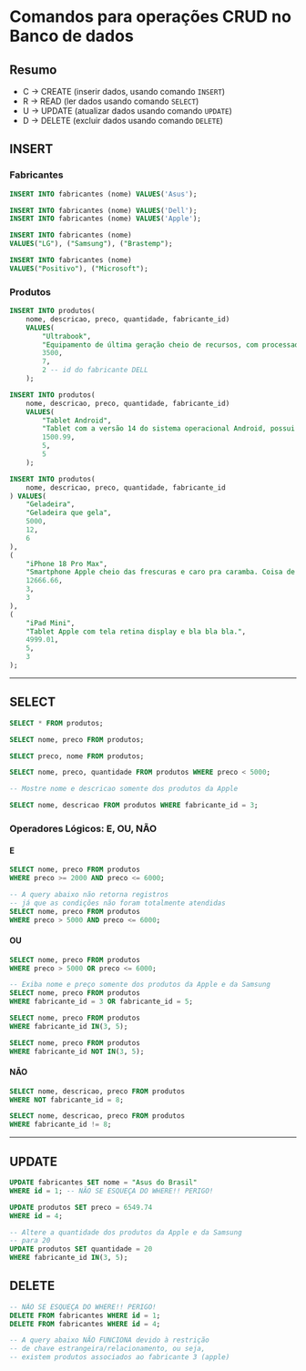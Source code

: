 # Comandos para operações CRUD no Banco de dados

## Resumo

- C -> CREATE (inserir dados, usando comando `INSERT`)
- R -> READ (ler dados usando comando `SELECT`)
- U -> UPDATE (atualizar dados usando comando `UPDATE`)
- D -> DELETE (excluir dados usando comando `DELETE`)

## INSERT

### Fabricantes

```sql
INSERT INTO fabricantes (nome) VALUES('Asus');

INSERT INTO fabricantes (nome) VALUES('Dell');
INSERT INTO fabricantes (nome) VALUES('Apple');

INSERT INTO fabricantes (nome)
VALUES("LG"), ("Samsung"), ("Brastemp");

INSERT INTO fabricantes (nome)
VALUES("Positivo"), ("Microsoft");
```

### Produtos

```sql
INSERT INTO produtos(
    nome, descricao, preco, quantidade, fabricante_id)
    VALUES(
        "Ultrabook",
        "Equipamento de última geração cheio de recursos, com processador Intel Core i9 do balacobaco",
        3500,
        7,
        2 -- id do fabricante DELL
    );

INSERT INTO produtos(
    nome, descricao, preco, quantidade, fabricante_id)
    VALUES(
        "Tablet Android",
        "Tablet com a versão 14 do sistema operacional Android, possui tela de 10 polegadas e armazenamento de 128 GB, e 64 GB de RAM porque o Eliel perguntou.",
        1500.99,
        5,
        5
    );

INSERT INTO produtos(
    nome, descricao, preco, quantidade, fabricante_id
) VALUES(
    "Geladeira",
    "Geladeira que gela",
    5000,
    12,
    6
),
(
    "iPhone 18 Pro Max",
    "Smartphone Apple cheio das frescuras e caro pra caramba. Coisa de rico...",
    12666.66,
    3,
    3
),
(
    "iPad Mini",
    "Tablet Apple com tela retina display e bla bla bla.",
    4999.01,
    5,
    3
);
```

---

## SELECT

```sql
SELECT * FROM produtos;

SELECT nome, preco FROM produtos;

SELECT preco, nome FROM produtos;

SELECT nome, preco, quantidade FROM produtos WHERE preco < 5000;

-- Mostre nome e descricao somente dos produtos da Apple

SELECT nome, descricao FROM produtos WHERE fabricante_id = 3;
```

### Operadores Lógicos: E, OU, NÃO

#### E

```sql
SELECT nome, preco FROM produtos
WHERE preco >= 2000 AND preco <= 6000;

-- A query abaixo não retorna registros
-- já que as condições não foram totalmente atendidas
SELECT nome, preco FROM produtos
WHERE preco > 5000 AND preco <= 6000;
```

#### OU

```sql
SELECT nome, preco FROM produtos
WHERE preco > 5000 OR preco <= 6000;

-- Exiba nome e preço somente dos produtos da Apple e da Samsung
SELECT nome, preco FROM produtos
WHERE fabricante_id = 3 OR fabricante_id = 5;

SELECT nome, preco FROM produtos
WHERE fabricante_id IN(3, 5);

SELECT nome, preco FROM produtos
WHERE fabricante_id NOT IN(3, 5);
```

#### NÃO

```sql
SELECT nome, descricao, preco FROM produtos
WHERE NOT fabricante_id = 8;

SELECT nome, descricao, preco FROM produtos
WHERE fabricante_id != 8;
```

---

## UPDATE

```sql
UPDATE fabricantes SET nome = "Asus do Brasil"
WHERE id = 1; -- NÃO SE ESQUEÇA DO WHERE!! PERIGO!

UPDATE produtos SET preco = 6549.74
WHERE id = 4;

-- Altere a quantidade dos produtos da Apple e da Samsung
-- para 20
UPDATE produtos SET quantidade = 20
WHERE fabricante_id IN(3, 5);
```

## DELETE

```sql
-- NÃO SE ESQUEÇA DO WHERE!! PERIGO!
DELETE FROM fabricantes WHERE id = 1;
DELETE FROM fabricantes WHERE id = 4;

-- A query abaixo NÃO FUNCIONA devido à restrição
-- de chave estrangeira/relacionamento, ou seja,
-- existem produtos associados ao fabricante 3 (apple)
```